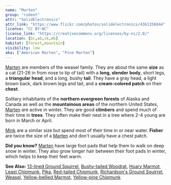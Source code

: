 ```yaml
---
name: "Marten"
group: "rodent"
attr: "SolidElectronics"
attr_link: "https://www.flickr.com/photos/solidelectronics/4361356844"
license: "CC BY-NC"
license_link: "https://creativecommons.org/licenses/by-nc/2.0/"
location: [bc,ab,sk,mb]
habitat: [forest,mountain]
visibility: low
aka: ["American Marten", "Pine Marten"]
---
```

[Marten](/animals/marten/) are members of the weasel family. They are about the same **size** as a cat (21-26 in from nose to tip of tail) with a **long, slender** **body**, short legs, a **triangular** **head**, and a long, bushy **tail**. They have a gray head, a light brown back, dark brown legs and tail, and a **cream-colored patch** on their **chest**.

Solitary inhabitants of the **northern evergreen forests** of Alaska and Canada as well as the **mountainous areas** of the northern United States, [Marten](/animals/marten/) are active in winter. They are good **climbers** and spend much of their time in **trees**. They often make their nest in a tree where 2-4 young are born in March or April.

[Mink](/animals/mink/) are a similar size but spend most of their time in or near water. **Fisher** are twice the size of a [Marten](/animals/marten/) and don't usually have a chest patch.

**Did you know?** [Marten](/animals/marten/) have large foot pads that help them to walk on deep snow in winter. They also grow longer hair between their foot pads in winter, which helps to keep their feet warm.

<!-- generated, do not edit -->
**See Also:**
[13-lined Ground Squirrel](/animals/13linegs/),
[Bushy-tailed Woodrat](/animals/buwrat/),
[Hoary Marmot](/animals/hoarymar/),
[Least Chipmunk](/animals/leastchip/),
[Pika](/animals/pika/),
[Red-tailed Chipmunk](/animals/retchip/),
[Richardson's Ground Squirrel](/animals/richgs/),
[Weasel](/animals/weasel/),
[Yellow-bellied Marmot](/animals/yelbelmar/),
[Yellow-pine Chipmunk](/animals/yelpchip/)
